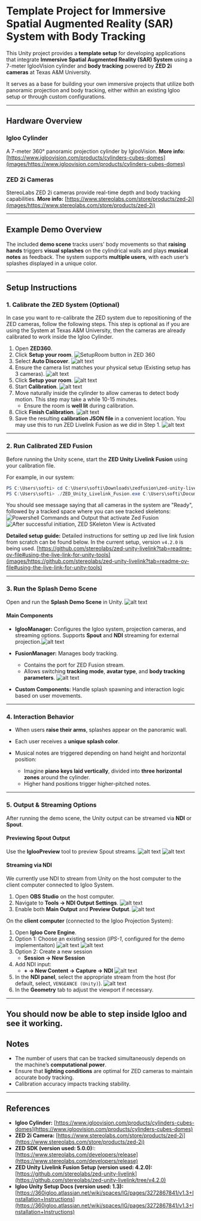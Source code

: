 # Template Project for Immersive Spatial Augmented Reality (SAR) System with Body Tracking

This Unity project provides a **template setup** for developing applications that integrate **Immersive Spatial Augmented Reality (SAR) System** using a 7-meter IglooVision cylinder and **body tracking** powered by **ZED 2i cameras** at Texas A&M University.

It serves as a base for building your own immersive projects that utilize both panoramic projection and body tracking, either within an existing Igloo setup or through custom configurations.

---

## Hardware Overview

### Igloo Cylinder

A 7-meter 360° panoramic projection cylinder by IglooVision.
**More info:** [https://www.igloovision.com/products/cylinders-cubes-domes](images/https://www.igloovision.com/products/cylinders-cubes-domes)

### ZED 2i Cameras

StereoLabs ZED 2i cameras provide real-time depth and body tracking capabilities.
**More info:** [https://www.stereolabs.com/store/products/zed-2i](images/https://www.stereolabs.com/store/products/zed-2i)

---

## Example Demo Overview

The included **demo scene** tracks users' body movements so that **raising hands** triggers **visual splashes** on the cylindrical walls and plays **musical notes** as feedback.
The system supports **multiple users**, with each user’s splashes displayed in a unique color.

---

## Setup Instructions

### 1. Calibrate the ZED System (Optional)

In case you want to re-calibrate the ZED system due to repositioning of the ZED cameras, follow the following steps. This step is optional as if you are using the System at Texas A&M University, then the cameras are already calibrated to work inside the Igloo Cylinder. 

1. Open **ZED360**.
2. Click **Setup your room**.
![SetupRoom button in ZED 360](images/setup-room.png)
3. Select **Auto Discover**.
![alt text](images/auto-discover.png)
4. Ensure the camera list matches your physical setup (Existing setup has 3 cameras).
![alt text](images/list-cameras.png)
5. Click **Setup your room**.
![alt text](images/setup-room-2.png)
6. Start **Calibration**.
![alt text](images/calibration-1.png)
7. Move naturally inside the cylinder to allow cameras to detect body motion. This step may take a while 10-15 minutes.
   * Ensure the room is **well lit** during calibration.
8. Click **Finish Calibration**.
![alt text](images/finish-calibration.png)
9. Save the resulting **calibration JSON file** in a convenient location. You may use this to run ZED Livelink Fusion as we did in Step 1.
![alt text](images/save-calibration.png)

---

### 2. Run Calibrated ZED Fusion

Before running the Unity scene, start the **ZED Unity Livelink Fusion** using your calibration file.

For example, in our system:

```powershell
PS C:\Users\softi> cd C:\Users\softi\Downloads\zedfusion\zed-unity-livelink\zed-unity-livelink-fusion\build\Release
PS C:\Users\softi> ./ZED_Unity_Livelink_Fusion.exe C:\Users\softi\Documents\zed-calibration\zed_calibration.json
```

You should see message saying that all cameras in the system are "Ready", followed by a tracked space where you can see tracked skeletons:
![Powershell Commands and Output that activate Zed Fusion](images/zed-powershell.png)
![After successful initiation, ZED SKeleton View is Activated](images/zed-skeletons.png)

**Detailed setup guide:**
Detailed instructions for setting up zed live link fusion from scratch can be found below. In the current setup, version `v4.2.0` is being used.
[https://github.com/stereolabs/zed-unity-livelink?tab=readme-ov-file#using-the-live-link-for-unity-tools](images/https://github.com/stereolabs/zed-unity-livelink?tab=readme-ov-file#using-the-live-link-for-unity-tools)

---

### 3. Run the Splash Demo Scene

Open and run the **Splash Demo Scene** in Unity.
![alt text](images/scene.png)
#### Main Components

* **IglooManager:**
  Configures the Igloo system, projection cameras, and streaming options.
  Supports **Spout** and **NDI** streaming for external projection.![alt text](images/igloo-manager.png)

* **FusionManager:**
  Manages body tracking.

  * Contains the port for ZED Fusion stream.
  * Allows switching **tracking mode**, **avatar type**, and **body tracking parameters**.
![alt text](images/fusion-manager.png)
* **Custom Components:**
  Handle splash spawning and interaction logic based on user movements.

---

### 4. Interaction Behavior

* When users **raise their arms**, splashes appear on the panoramic wall.
* Each user receives a **unique splash color**.
* Musical notes are triggered depending on hand height and horizontal position:

  * Imagine **piano keys laid vertically**, divided into **three horizontal zones** around the cylinder.
  * Higher hand positions trigger higher-pitched notes.

---

### 5. Output & Streaming Options

After running the demo scene, the Unity output can be streamed via **NDI** or **Spout**.

#### Previewing Spout Output

Use the **IglooPreview** tool to preview Spout streams.
![alt text](images/igloo-preview-icon.png)
![alt text](images/igloo-preview.png)

#### Streaming via NDI
We currently use NDI to stream from Unity on the host computer to the client computer connected to Igloo System.

1. Open **OBS Studio** on the host computer.
2. Navigate to **Tools → NDI Output Settings**.
![alt text](images/obs-settings-1.png)
3. Enable both **Main Output** and **Preview Output**.
![alt text](images/obs-settings-2.png)

On the **client computer** (connected to the Igloo Projection System):

1. Open **Igloo Core Engine**.
2. Option 1: Choose an existing session (*IPS-1*, configured for the demo implementaiton)
![alt text](images/load-session.png)
![alt text](images/load-session-2.png)
3. Option 2: Create a new session
   * **Session → New Session**
3. Add NDI input:
   * **+ → New Content → Capture → NDI**
![alt text](images/new-session-2.png)
4. In the **NDI panel**, select the appropriate stream from the host (for default, select, `VENGEANCE (Unity)`).
![alt text](images/new-session-3.png)
5. In the **Geometry** tab to adjust the viewport if necessary.

---
You should now be able to step inside Igloo and see it working.
---

## Notes

* The number of users that can be tracked simultaneously depends on the machine’s **computational power**.
* Ensure that **lighting conditions** are optimal for ZED cameras to maintain accurate body tracking.
* Calibration accuracy impacts tracking stability.

---

## References

* **Igloo Cylinder:** [https://www.igloovision.com/products/cylinders-cubes-domes](https://www.igloovision.com/products/cylinders-cubes-domes)
* **ZED 2i Camera:** [https://www.stereolabs.com/store/products/zed-2i](https://www.stereolabs.com/store/products/zed-2i)
* **ZED SDK (version used: 5.0.0):**: [https://www.stereolabs.com/developers/release](https://www.stereolabs.com/developers/release)
* **ZED Unity Livelink Fusion Setup (version used: 4.2.0):** [https://github.com/stereolabs/zed-unity-livelink](https://github.com/stereolabs/zed-unity-livelink/tree/v4.2.0)
* **Igloo Unity Setup Docs (version used: 1.3):** [https://360igloo.atlassian.net/wiki/spaces/IG/pages/3272867841/v1.3+Installation+Instructions](https://360igloo.atlassian.net/wiki/spaces/IG/pages/3272867841/v1.3+Installation+Instructions)

